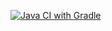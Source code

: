 [![Java CI with Gradle](https://github.com/Valeria1616/API-CI/actions/workflows/gradle.yml/badge.svg)](https://github.com/Valeria1616/API-CI/actions/workflows/gradle.yml)
